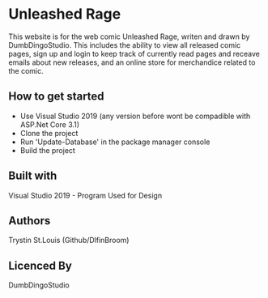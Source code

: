 # Unleashed Rage

This website is for the web comic Unleashed Rage, writen and drawn by DumbDingoStudio.
This includes the ability to view all released comic pages, sign up and login to keep track of currently read pages and receave emails about new releases,
and an online store for merchandice related to the comic.

## How to get started

 - Use Visual Studio 2019 (any version before wont be compadible with ASP.Net Core 3.1)
 - Clone the project
 - Run 'Update-Database' in the package manager console
 - Build the project

## Built with

Visual Studio 2019 - Program Used for Design

## Authors

Trystin St.Louis (Github/DlfinBroom)

## Licenced By

DumbDingoStudio
